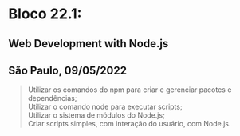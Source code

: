 # Bloco 22.1:

## Web Development with Node.js
## São Paulo, 09/05/2022

> Utilizar os comandos do npm para criar e gerenciar pacotes e dependências;\
> Utilizar o comando node para executar scripts;\
> Utilizar o sistema de módulos do Node.js;\
> Criar scripts simples, com interação do usuário, com Node.js.